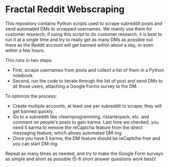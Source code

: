 # Fractal Reddit Webscraping

This repository contains Python scripts used to scrape subreddit posts and send automated DMs to scrapped usernames. We mainly use them for customer research; if using this script to do customer research, it is best to run it at a single time and try to really get as many DMs as possible out there as the Reddit account will get banned within about a day, or even within a few hours.

This runs in two steps:
  - First, scrape usernames from posts and collect a list of them in a Python notebook.
  - Second, run the code to iterate through the list of post and send DMs to all those users, attaching a Google Forms survey to the DM.

To optimize the process:
  - Create multiple accounts, at least one per subreddit to scrape; they will get banned quickly.
  - Go to a subreddit like r/learnprogramming, r/starterpack, etc. and comment on people's posts to gain karma. Last time we checked, you need 5 karma to remove the reCaptcha feature from the direct messaging feature, which allows automated DM-ing.
  - Once you have 5 karma, the DM feature should be reCaptcha-free and you can start DM-ing.
  
Repeat as many times as needed, and try to make the Google Form surveys as simple and short as possible (5-6 short answer questions work best)!

